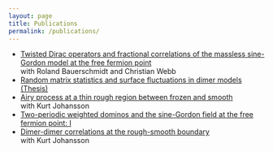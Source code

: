 ```yaml
---
layout: page
title: Publications
permalink: /publications/
---
```


- [Twisted Dirac operators and fractional correlations of the massless sine-Gordon model at the free fermion point](https://arxiv.org/abs/2508.14806)  
  with Roland Bauerschmidt and Christian Webb
- [Random matrix statistics and surface fluctuations in dimer models (Thesis)](http://kth.diva-portal.org/smash/record.jsf?pid=diva2%3A1722191&dswid=7096)  
- [Airy process at a thin rough region between frozen and smooth](https://arxiv.org/abs/YYMM.NNNNN)  
  with Kurt Johansson
- [Two-periodic weighted dominos and the sine-Gordon field at the free fermion point: I](https://arxiv.org/abs/2209.11111)
- [Dimer-dimer correlations at the rough-smooth boundary](https://link.springer.com/article/10.1007/s00220-023-04649-1)  
  with Kurt Johansson
